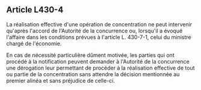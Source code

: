 Article L430-4
----
La réalisation effective d'une opération de concentration ne peut intervenir
qu'après l'accord de l'Autorité de la concurrence ou, lorsqu'il a évoqué
l'affaire dans les conditions prévues à l'article L. 430-7-1, celui du ministre
chargé de l'économie.

En cas de nécessité particulière dûment motivée, les parties qui ont procédé à
la notification peuvent demander à l'Autorité de la concurrence une dérogation
leur permettant de procéder à la réalisation effective de tout ou partie de la
concentration sans attendre la décision mentionnée au premier alinéa et sans
préjudice de celle-ci.

